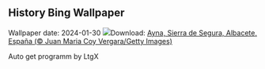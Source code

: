 ## History Bing Wallpaper
Wallpaper date: 2024-01-30
![](https://www.bing.com/th?id=OHR.AlbaceteSpain_ES-ES6264558269_UHD.jpg&w=1000)Download: [Ayna, Sierra de Segura, Albacete, España (© Juan Maria Coy Vergara/Getty Images)](https://www.bing.com/th?id=OHR.AlbaceteSpain_ES-ES6264558269_UHD.jpg)

Auto get programm by LtgX
